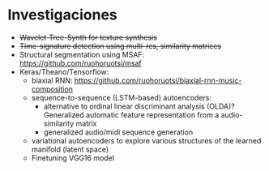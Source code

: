 # Investigaciones

* ~~Wavelet-Tree-Synth for texture synthesis~~
* ~~Time-signature detection using multi-res, similarity matrices~~
* Structural segmentation using MSAF: <https://github.com/ruohoruotsi/msaf>
* Keras/Theano/Tensorflow:  
	* biaxial RNN: <https://github.com/ruohoruotsi/biaxial-rnn-music-composition>
	* sequence-to-sequence (LSTM-based) autoencoders:
		* alternative to ordinal linear discriminant analysis (OLDA)? Generalized automatic feature representation from a audio-similarity matrix
		* generalized audio/midi sequence generation 
	* variational autoencoders to explore various structures of the learned manifold (latent space)
	* Finetuning VGG16 model
